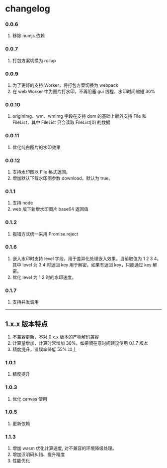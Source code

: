 # changelog

### 0.0.6

1. 移除 numjs 依赖

### 0.0.7

1. 打包方案切换为 rollup

### 0.0.9

1. 为了更好的支持 Worker，将打包方案切换为 webpack
2. 在 web Worker 中为图片打水印，不再阻塞 gui 线程，水印时间缩短 30%

### 0.0.10

1. originImg、wm、wmImg 字段在支持 dom 的基础上额外支持 File 和 FileList，其中 FileList 只会读取 FileList[0] 的数据

### 0.0.11

1. 优化纯白图片的水印效果

### 0.0.12
1. 支持水印图以 File 格式返回。
1. 增加默认下载水印图参数 download，默认为 true。

### 0.1.1
1. 支持 node
2. web 版下新增水印图片 base64 返回值

### 0.1.2
1. 报错方式统一采用 Promise.reject

### 0.1.6
1. 嵌入水印时支持 level 字段，用于差异化处理嵌入效果。当前取值为 1 2 3 4。
其中 level 为 3 4 时返回 key 用于解密。如果有返回 key，只能通过 key 解密。
1. 优化 level 为 1 2 时的水印速度。

### 0.1.7
1. 支持并发调用

---

## 1.x.x 版本特点
1. 不兼容更新，不对 0.x.x 版本的产物解码兼容
1. 计算量增加，计算时常增加 30%。如果很在意时间建议使用 0.1.7 版本
1. 精度提升，错误率降低 55% 以上

### 1.0.1
1. 精度提升

### 1.0.3
1. 优化 canvas 使用

### 1.0.5
1. 更新依赖


### 1.1.3
1. 增加 wasm 优化计算速度, 对不兼容的环境降级处理。
2. 增加汉明码纠错、提升精度
3. 性能优化

